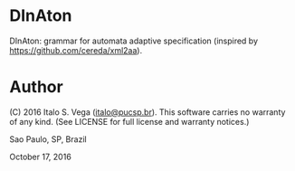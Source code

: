 # DInAton

DInAton: grammar for automata adaptive specification (inspired by https://github.com/cereda/xml2aa).

# Author

(C) 2016 Italo S. Vega (italo@pucsp.br). This software carries no warranty of any kind.  (See LICENSE for full license and warranty notices.)

Sao Paulo, SP, Brazil

October 17, 2016
